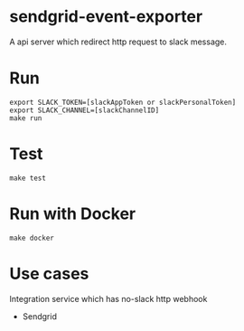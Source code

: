sendgrid-event-exporter
===
A api server which redirect http request to slack message.

# Run

```
export SLACK_TOKEN=[slackAppToken or slackPersonalToken]
export SLACK_CHANNEL=[slackChannelID]
make run
```

# Test
```
make test
```

# Run with Docker

```
make docker
```

# Use cases

Integration service which has no-slack http webhook
- Sendgrid
